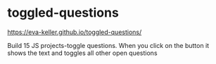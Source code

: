 # toggled-questions

https://eva-keller.github.io/toggled-questions/

Build 15 JS projects-toggle questions.
When you click on the button it shows the text and toggles all other open questions
